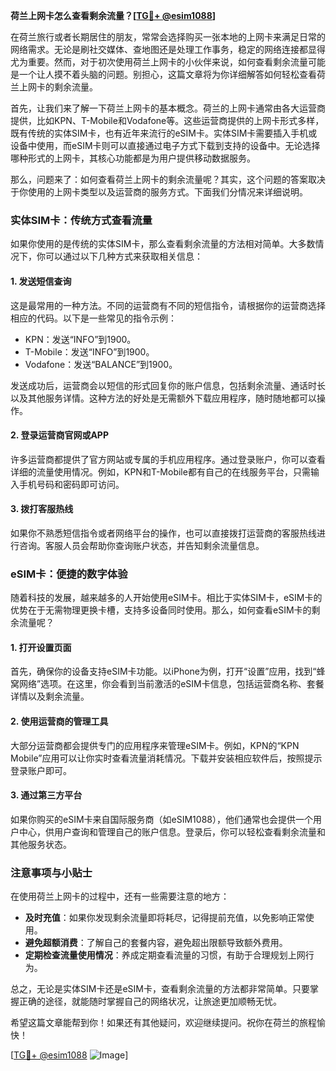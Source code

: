 **荷兰上网卡怎么查看剩余流量？[[TG💪+ @esim1088](https://t.me/s/esim1088)]**

在荷兰旅行或者长期居住的朋友，常常会选择购买一张本地的上网卡来满足日常的网络需求。无论是刷社交媒体、查地图还是处理工作事务，稳定的网络连接都显得尤为重要。然而，对于初次使用荷兰上网卡的小伙伴来说，如何查看剩余流量可能是一个让人摸不着头脑的问题。别担心，这篇文章将为你详细解答如何轻松查看荷兰上网卡的剩余流量。

首先，让我们来了解一下荷兰上网卡的基本概念。荷兰的上网卡通常由各大运营商提供，比如KPN、T-Mobile和Vodafone等。这些运营商提供的上网卡形式多样，既有传统的实体SIM卡，也有近年来流行的eSIM卡。实体SIM卡需要插入手机或设备中使用，而eSIM卡则可以直接通过电子方式下载到支持的设备中。无论选择哪种形式的上网卡，其核心功能都是为用户提供移动数据服务。

那么，问题来了：如何查看荷兰上网卡的剩余流量呢？其实，这个问题的答案取决于你使用的上网卡类型以及运营商的服务方式。下面我们分情况来详细说明。

### 实体SIM卡：传统方式查看流量

如果你使用的是传统的实体SIM卡，那么查看剩余流量的方法相对简单。大多数情况下，你可以通过以下几种方式来获取相关信息：

#### 1. 发送短信查询
这是最常用的一种方法。不同的运营商有不同的短信指令，请根据你的运营商选择相应的代码。以下是一些常见的指令示例：
- KPN：发送“INFO”到1900。
- T-Mobile：发送“INFO”到1900。
- Vodafone：发送“BALANCE”到1900。

发送成功后，运营商会以短信的形式回复你的账户信息，包括剩余流量、通话时长以及其他服务详情。这种方法的好处是无需额外下载应用程序，随时随地都可以操作。

#### 2. 登录运营商官网或APP
许多运营商都提供了官方网站或专属的手机应用程序。通过登录账户，你可以查看详细的流量使用情况。例如，KPN和T-Mobile都有自己的在线服务平台，只需输入手机号码和密码即可访问。

#### 3. 拨打客服热线
如果你不熟悉短信指令或者网络平台的操作，也可以直接拨打运营商的客服热线进行咨询。客服人员会帮助你查询账户状态，并告知剩余流量信息。

### eSIM卡：便捷的数字体验

随着科技的发展，越来越多的人开始使用eSIM卡。相比于实体SIM卡，eSIM卡的优势在于无需物理更换卡槽，支持多设备同时使用。那么，如何查看eSIM卡的剩余流量呢？

#### 1. 打开设置页面
首先，确保你的设备支持eSIM卡功能。以iPhone为例，打开“设置”应用，找到“蜂窝网络”选项。在这里，你会看到当前激活的eSIM卡信息，包括运营商名称、套餐详情以及剩余流量。

#### 2. 使用运营商的管理工具
大部分运营商都会提供专门的应用程序来管理eSIM卡。例如，KPN的“KPN Mobile”应用可以让你实时查看流量消耗情况。下载并安装相应软件后，按照提示登录账户即可。

#### 3. 通过第三方平台
如果你购买的eSIM卡来自国际服务商（如eSIM1088），他们通常也会提供一个用户中心，供用户查询和管理自己的账户信息。登录后，你可以轻松查看剩余流量和其他服务状态。

### 注意事项与小贴士

在使用荷兰上网卡的过程中，还有一些需要注意的地方：

- **及时充值**：如果你发现剩余流量即将耗尽，记得提前充值，以免影响正常使用。
- **避免超额消费**：了解自己的套餐内容，避免超出限额导致额外费用。
- **定期检查流量使用情况**：养成定期查看流量的习惯，有助于合理规划上网行为。

总之，无论是实体SIM卡还是eSIM卡，查看剩余流量的方法都非常简单。只要掌握正确的途径，就能随时掌握自己的网络状况，让旅途更加顺畅无忧。

希望这篇文章能帮到你！如果还有其他疑问，欢迎继续提问。祝你在荷兰的旅程愉快！

[[TG💪+ @esim1088](https://t.me/s/esim1088) ![Image](https://i.postimg.cc/4NQfJmqS/Snipaste-2025-05-13-00-14-12.png)]